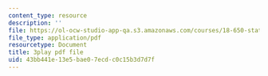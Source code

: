 ```yaml
---
content_type: resource
description: ''
file: https://ol-ocw-studio-app-qa.s3.amazonaws.com/courses/18-650-statistics-for-applications-fall-2016/43bb441e13e5bae07ecdc0c15b3d7d7f_yP1S37BiEsQ.pdf
file_type: application/pdf
resourcetype: Document
title: 3play pdf file
uid: 43bb441e-13e5-bae0-7ecd-c0c15b3d7d7f
---
```

